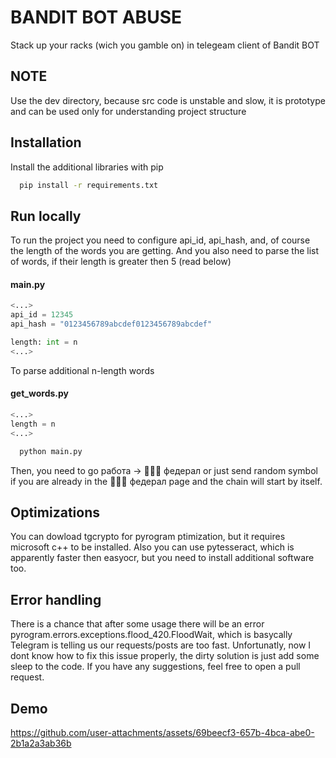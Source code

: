 
# BANDIT BOT ABUSE

Stack up your racks (wich you gamble on) in telegeam client of Bandit BOT

## NOTE

Use the dev directory, because src code is unstable and slow, it is prototype and can be used only for understanding project structure

## Installation

Install the additional libraries with pip

```bash
  pip install -r requirements.txt
```
    
## Run locally
To run the project you need to configure api_id, api_hash, and, of course the length of the words you are getting. And you also need to parse the list of words, if their length is greater then 5 (read below)
#### main.py
```python
<...>
api_id = 12345
api_hash = "0123456789abcdef0123456789abcdef"

length: int = n
<...>
```
To parse additional n-length words
#### get_words.py
```python
<...>
length = n
<...>
```
```bash
  python main.py
```
Then, you need to go
работа -> 👮🏻‍♂️ федерал or just send random symbol if you are already in the 👮🏻‍♂️ федерал page
and the chain will start by itself.



## Optimizations

You can dowload tgcrypto for pyrogram ptimization, but it requires microsoft c++ to be installed.
Also you can use pytesseract, which is apparently faster then easyocr, but you need to install additional software too.


## Error handling
There is a chance that after some usage there will be an error pyrogram.errors.exceptions.flood_420.FloodWait, which is basycally Telegram is telling us our requests/posts are too fast.
Unfortunatly, now I dont know how to fix this issue properly, the dirty solution is just add some sleep to the code. If you have any suggestions, feel free to open a pull request.


## Demo




https://github.com/user-attachments/assets/69beecf3-657b-4bca-abe0-2b1a2a3ab36b


